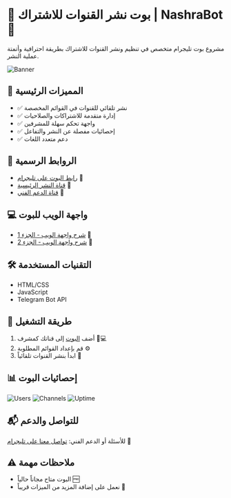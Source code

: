 # 🤖 بوت نشر القنوات للاشتراك | NashraBot 📢

مشروع بوت تليجرام متخصص في تنظيم ونشر القنوات للاشتراك بطريقة احترافية وأتمتة عملية النشر.

![Banner](https://via.placeholder.com/800x200/1e3a8a/ffffff?text=NashraBot+Channel+Publisher)

## 🚀 المميزات الرئيسية
- ✅ نشر تلقائي للقنوات في القوائم المخصصة
- ✅ إدارة متقدمة للاشتراكات والصلاحيات
- ✅ واجهة تحكم سهلة للمشرفين
- ✅ إحصائيات مفصلة عن النشر والتفاعل
- ✅ دعم متعدد اللغات

## 🔗 الروابط الرسمية
- [رابط البوت على تليجرام](https://t.me/nashrabot) 🤖
- [قناة النشر الرئيسية](https://t.me/N_itrous) 📢
- [قناة الدعم الفني](https://t.me/N_itrous) 💬

## 💻 واجهة الويب للبوت
- [شرح واجهة الويب - الجزء 1](https://youtu.be/CqkgHHAezEc?si=0hVizfZen9v6Ucsb) 🎥
- [شرح واجهة الويب - الجزء 2](https://youtu.be/TqxUbqGa8i8?si=evxcQnMMCPlRL_RU) 🎥

## 🛠️ التقنيات المستخدمة
- HTML/CSS
- JavaScript
- Telegram Bot API

## 📌 طريقة التشغيل
1. أضف [البوت](https://t.me/nashrabot) إلى قناتك كمشرف 👨💻
2. قم بإعداد القوائم المطلوبة ⚙️
3. ابدأ بنشر القنوات تلقائياً 🚀

## 📊 إحصائيات البوت
![Users](https://img.shields.io/badge/Users-1K+-blue)
![Channels](https://img.shields.io/badge/Channels-500+-green)
![Uptime](https://img.shields.io/badge/Uptime-99.9%25-brightgreen)

## 📬 للتواصل والدعم
للأسئلة أو الدعم الفني: [تواصل معنا على تليجرام](https://t.me/N_itrous) 📩

## ⚠️ ملاحظات مهمة
- البوت متاح مجاناً حالياً 🆓
- نعمل على إضافة المزيد من الميزات قريباً 🔄
